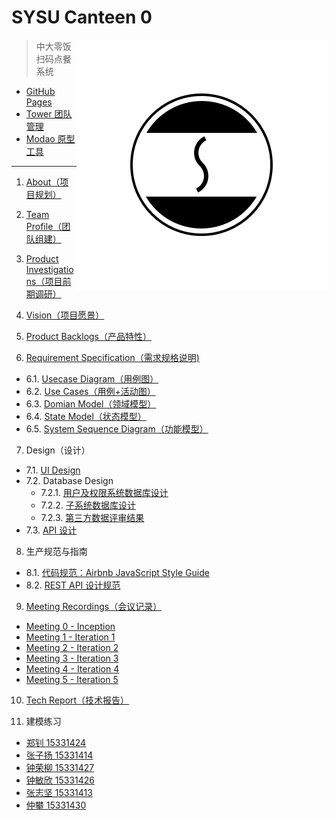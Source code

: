 # SYSU Canteen 0

<img src='assets/logo.png' align='right' style=' width:400px;height:400px'/>

> 中大零饭扫码点餐系统

+ [GitHub Pages](https://dtosaad.github.io)
+ [Tower 团队管理](https://tower.im/projects/8d7d7a72725242b3beb1609174e058ba/)
+ [Modao 原型工具](https://modao.cc/app/YiH5dTdxFF3JzQAkRsSjOWMHPRmoodZ)

---

1. [About（项目规划）](https://github.com/dtosaad/documents/blob/master/about.md)

2. [Team Profile（团队组建）](https://github.com/dtosaad/documents/blob/master/team_profile.md)

3. [Product Investigations（项目前期调研）](https://github.com/dtosaad/documents/blob/master/product_investigations.md)

4. [Vision（项目愿景）](https://github.com/dtosaad/documents/blob/master/about.md#vision)

5. [Product Backlogs（产品特性）](https://github.com/dtosaad/documents/blob/master/about.md#backlogs)

6. [Requirement Specification（需求规格说明)](https://github.com/dtosaad/documents/blob/master/product_requirements.md)
  + 6.1. [Usecase Diagram（用例图）](https://github.com/dtosaad/documents/blob/master/assets/use_cases.png)
  + 6.2. [Use Cases（用例+活动图）](https://github.com/dtosaad/documents/blob/master/assets/use_cases.png)
  + 6.3. [Domian Model（领域模型）](https://github.com/dtosaad/documents/blob/master/assets/domain_model.png)
  + 6.4. [State Model（状态模型）](https://github.com/dtosaad/documents/blob/master/assets/state_model.png)
  + 6.5. [System Sequence Diagram（功能模型）](https://github.com/dtosaad/documents/blob/master/system_sequence_diagram.md)

7. Design（设计）
  + 7.1. [UI Design](https://github.com/dtosaad/documents/tree/master/assets/ui)
  + 7.2. Database Design
    + 7.2.1. [用户及权限系统数据库设计](https://github.com/dtosaad/documents/blob/master/assets/database_design.png)
    + 7.2.2. [子系统数据库设计](https://github.com/dtosaad/documents/blob/master/assets/database_design.png)
    + 7.2.3. [第三方数据评审结果](https://github.com/dtosaad/documents/issues)
  + 7.3. [API 设计](https://github.com/dtosaad/documents/blob/master/API.md)

8. 生产规范与指南
  + 8.1. [代码规范：Airbnb JavaScript Style Guide](https://github.com/airbnb/javascript)
  + 8.2. [REST API 设计规范](https://en.wikipedia.org/wiki/Representational_state_transfer)

9. [Meeting Recordings（会议记录）](https://github.com/dtosaad/documents/blob/master/meeting_recordings.md)
  + [Meeting 0 - Inception](https://github.com/dtosaad/documents/blob/master/meeting_recordings.md#metting-0---inception)
  + [Meeting 1 - Iteration 1](https://github.com/dtosaad/documents/blob/master/meeting_recordings.md#metting-1---iteration-1)
  + [Meeting 2 - Iteration 2](https://github.com/dtosaad/documents/blob/master/meeting_recordings.md#metting-2---iteration-2)
  + [Meeting 3 - Iteration 3](https://github.com/dtosaad/documents/blob/master/meeting_recordings.md#metting-3---iteration-3)
  + [Meeting 4 - Iteration 4](https://github.com/dtosaad/documents/blob/master/meeting_recordings.md#metting-4---iteration-4)
  + [Meeting 5 - Iteration 5](https://github.com/dtosaad/documents/blob/master/meeting_recordings.md#metting-5---iteration-5)

10. [Tech Report（技术报告）](https://github.com/dtosaad/documents/blob/master/tech_report.md)

11. 建模练习
  + [郑钊 15331424](https://painterdrown.github.io/saad/assignment-7/)
  + [张子扬 15331414](https://sysuzzy.github.io/%E7%B3%BB%E7%BB%9F%E5%88%86%E6%9E%90%E4%B8%8E%E8%AE%BE%E8%AE%A1-07/)
  + [钟荣柳 15331427](https://zhongrliu.github.io/HW7/)
  + [钟敏欣 15331426](https://shimo.im/docs/oNsTZbYkTL8rEKRL)
  + [张志坚 15331413](https://blog.csdn.net/zzj051319/article/details/80307210)
  + [仲攀 15331430](https://blog.csdn.net/ZPLearnToRock/article/details/80385573)
